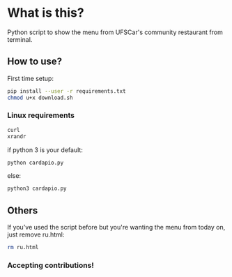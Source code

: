 # What is this?
Python script to show the menu from UFSCar's community restaurant from terminal.

## How to use?
First time setup:
```bash
pip install --user -r requirements.txt
chmod u+x download.sh
```

### Linux requirements
```bash
curl
xrandr
```

if python 3 is your default:
```bash
python cardapio.py
```

else:
```bash
python3 cardapio.py
```


## Others
If you've used the script before but you're wanting the menu from today on, just remove ru.html:
```bash
rm ru.html
```

### Accepting contributions!
